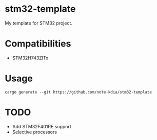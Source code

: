 # stm32-template
My template for STM32 project.

# Compatibilities
- STM32H743ZITx

# Usage
`cargo generate --git https://github.com/note-kdia/stm32-template`

# TODO
- Add STM32F401RE support
- Selective processors
